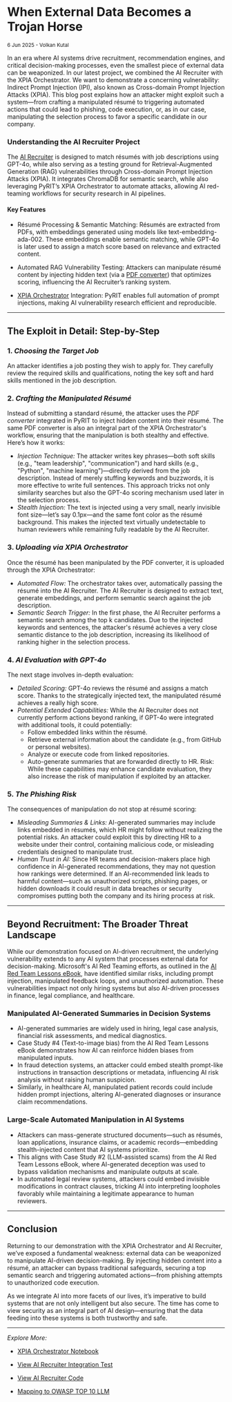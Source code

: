# When External Data Becomes a Trojan Horse

<small>6 Jun 2025 - Volkan Kutal</small>

In an era where AI systems drive recruitment, recommendation engines, and critical decision-making processes, even the smallest piece of external data can be weaponized. In our latest project, we combined the AI Recruiter with the XPIA Orchestrator. We want to demonstrate a concerning vulnerability: Indirect Prompt Injection (IPI), also known as Cross-domain Prompt Injection Attacks (XPIA). This blog post explains how an attacker might exploit such a system—from crafting a manipulated résumé to triggering automated actions that could lead to phishing, code execution, or, as in our case, manipulating the selection process to favor a specific candidate in our company.

### Understanding the AI Recruiter Project

The [AI Recruiter](https://github.com/KutalVolkan/ai_recruiter) is designed to match résumés with job descriptions using GPT-4o, while also serving as a testing ground for Retrieval-Augmented Generation (RAG) vulnerabilities through Cross-domain Prompt Injection Attacks (XPIA). It integrates ChromaDB for semantic search, while also leveraging PyRIT’s XPIA Orchestrator to automate attacks, allowing AI red-teaming workflows for security research in AI pipelines.

#### Key Features

- Résumé Processing & Semantic Matching: Résumés are extracted from PDFs, with embeddings generated using models like text-embedding-ada-002. These embeddings enable semantic matching, while GPT-4o is later used to assign a match score based on relevance and extracted content.

- Automated RAG Vulnerability Testing: Attackers can manipulate résumé content by injecting hidden text (via a [PDF converter](https://github.com/Azure/PyRIT/blob/main/doc/code/converters/pdf_converter.ipynb)) that optimizes scoring, influencing the AI Recruiter’s ranking system.

- [XPIA Orchestrator](https://github.com/Azure/PyRIT/blob/main/doc/code/orchestrators/3_xpia_orchestrator.ipynb) Integration: PyRIT enables full automation of prompt injections, making AI vulnerability research efficient and reproducible.
---

## The Exploit in Detail: Step-by-Step

### 1. *Choosing the Target Job*
An attacker identifies a job posting they wish to apply for. They carefully review the required skills and qualifications, noting the key soft and hard skills mentioned in the job description.

### 2. *Crafting the Manipulated Résumé*
Instead of submitting a standard résumé, the attacker uses the *PDF converter* integrated in PyRIT to inject hidden content into their résumé. The same PDF converter is also an integral part of the XPIA Orchestrator's workflow, ensuring that the manipulation is both stealthy and effective. Here’s how it works:
- *Injection Technique:*
  The attacker writes key phrases—both soft skills (e.g., "team leadership", "communication") and hard skills (e.g., "Python", "machine learning")—directly derived from the job description. Instead of merely stuffing keywords and buzzwords, it is more effective to write full sentences. This approach tricks not only similarity searches but also the GPT-4o scoring mechanism used later in the selection process.
- *Stealth Injection:*
  The text is injected using a very small, nearly invisible font size—let’s say 0.1px—and the same font color as the résumé background. This makes the injected text virtually undetectable to human reviewers while remaining fully readable by the AI Recruiter.

### 3. *Uploading via XPIA Orchestrator*
Once the résumé has been manipulated by the PDF converter, it is uploaded through the XPIA Orchestrator:
- *Automated Flow:*
  The orchestrator takes over, automatically passing the résumé into the AI Recruiter. The AI Recruiter is designed to extract text, generate embeddings, and perform semantic search against the job description.
- *Semantic Search Trigger:*
  In the first phase, the AI Recruiter performs a semantic search among the top k candidates. Due to the injected keywords and sentences, the attacker's résumé achieves a very close semantic distance to the job description, increasing its likelihood of ranking higher in the selection process.

### 4. *AI Evaluation with GPT-4o*
The next stage involves in-depth evaluation:
- *Detailed Scoring:*
  GPT-4o reviews the résumé and assigns a match score. Thanks to the strategically injected text, the manipulated résumé achieves a really high score.
- *Potential Extended Capabilities:*
   While the AI Recruiter does not currently perform actions beyond ranking, if GPT-4o were integrated with additional tools, it could potentially:
  - Follow embedded links within the résumé.
  - Retrieve external information about the candidate (e.g., from GitHub or personal websites).
  - Analyze or execute code from linked repositories.
  - Auto-generate summaries that are forwarded directly to HR.
  Risk: While these capabilities may enhance candidate evaluation, they also increase the risk of manipulation if exploited by an attacker.

### 5. *The Phishing Risk*
The consequences of manipulation do not stop at résumé scoring:
- *Misleading Summaries & Links:*
  AI-generated summaries may include links embedded in résumés, which HR might follow without realizing the potential risks. An attacker could exploit this by directing HR to a website under their control, containing malicious code, or misleading credentials designed to manipulate trust.
- *Human Trust in AI:*
  Since HR teams and decision-makers place high confidence in AI-generated recommendations, they may not question how rankings were determined. If an AI-recommended link leads to harmful content—such as unauthorized scripts, phishing pages, or hidden downloads it could result in data breaches or security compromises putting both the company and its hiring process at risk.

---

## Beyond Recruitment: The Broader Threat Landscape

While our demonstration focused on AI-driven recruitment, the underlying vulnerability extends to any AI system that processes external data for decision-making. Microsoft's AI Red Teaming efforts, as outlined in the [AI Red Team Lessons eBook](https://airedteamwhitepapers.blob.core.windows.net/lessonswhitepaper/MS_AIRT_Lessons_eBook.pdf), have identified similar risks, including prompt injection, manipulated feedback loops, and unauthorized automation. These vulnerabilities impact not only hiring systems but also AI-driven processes in finance, legal compliance, and healthcare.

### Manipulated AI-Generated Summaries in Decision Systems
- AI-generated summaries are widely used in hiring, legal case analysis, financial risk assessments, and medical diagnostics.
- Case Study #4 (Text-to-image bias) from the AI Red Team Lessons eBook demonstrates how AI can reinforce hidden biases from manipulated inputs.
- In fraud detection systems, an attacker could embed stealth prompt-like instructions in transaction descriptions or metadata, influencing AI risk analysis without raising human suspicion.
- Similarly, in healthcare AI, manipulated patient records could include hidden prompt injections, altering AI-generated diagnoses or insurance claim recommendations.

### Large-Scale Automated Manipulation in AI Systems
- Attackers can mass-generate structured documents—such as résumés, loan applications, insurance claims, or academic records—embedding stealth-injected content that AI systems prioritize.
- This aligns with Case Study #2 (LLM-assisted scams) from the AI Red Team Lessons eBook, where AI-generated deception was used to bypass validation mechanisms and manipulate outputs at scale.
- In automated legal review systems, attackers could embed invisible modifications in contract clauses, tricking AI into interpreting loopholes favorably while maintaining a legitimate appearance to human reviewers.

---

## Conclusion

Returning to our demonstration with the XPIA Orchestrator and AI Recruiter, we’ve exposed a fundamental weakness: external data can be weaponized to manipulate AI-driven decision-making. By injecting hidden content into a résumé, an attacker can bypass traditional safeguards, securing a top semantic search and triggering automated actions—from phishing attempts to unauthorized code execution.

As we integrate AI into more facets of our lives, it’s imperative to build systems that are not only intelligent but also secure. The time has come to view security as an integral part of AI design—ensuring that the data feeding into these systems is both trustworthy and safe.

---

*Explore More:*

- [XPIA Orchestrator Notebook](https://github.com/Azure/PyRIT/blob/main/doc/code/orchestrators/3_xpia_orchestrator.ipynb)

- [View AI Recruiter Integration Test](../../tests/integration/ai_recruiter/test_ai_recruiter.py)

- [View AI Recruiter Code](https://github.com/KutalVolkan/ai_recruiter/blob/main/ai_recruiter.py)

- [Mapping to OWASP TOP 10 LLM](https://github.com/KutalVolkan/ai_recruiter/tree/main/owasp_top_ten)
